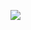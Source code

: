 ![](http://www.plantuml.com/plantuml/proxy?cache=no&src=https://raw.githubusercontent.com/oleksandrblazhko/ai201-kalarashan/laboratory-work-7/2-SoftwareDesign/2.7-PlantUML/UML-UseCase.puml)
